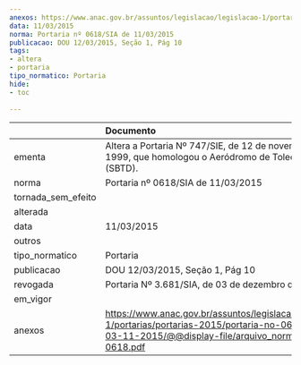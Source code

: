 ```yaml
---
anexos: https://www.anac.gov.br/assuntos/legislacao/legislacao-1/portarias/portarias-2015/portaria-no-0618-sia-de-03-11-2015/@@display-file/arquivo_norma/PA2015-0618.pdf
data: 11/03/2015
norma: Portaria nº 0618/SIA de 11/03/2015
publicacao: DOU 12/03/2015, Seção 1, Pág 10
tags:
- altera
- portaria
tipo_normatico: Portaria
hide: 
- toc 
 
---
```


|                    | Documento                                                                                                                                                         |
|:-------------------|:------------------------------------------------------------------------------------------------------------------------------------------------------------------|
| ementa             | Altera a Portaria Nº 747/SIE, de 12 de novembro de 1999, que homologou o Aeródromo de Toledo/PR (SBTD).                                                           |
| norma              | Portaria nº 0618/SIA de 11/03/2015                                                                                                                                |
| tornada_sem_efeito |                                                                                                                                                                   |
| alterada           |                                                                                                                                                                   |
| data               | 11/03/2015                                                                                                                                                        |
| outros             |                                                                                                                                                                   |
| tipo_normatico     | Portaria                                                                                                                                                          |
| publicacao         | DOU 12/03/2015, Seção 1, Pág 10                                                                                                                                   |
| revogada           | Portaria Nº 3.681/SIA, de 03 de dezembro de 2018                                                                                                                  |
| em_vigor           |                                                                                                                                                                   |
| anexos             | https://www.anac.gov.br/assuntos/legislacao/legislacao-1/portarias/portarias-2015/portaria-no-0618-sia-de-03-11-2015/@@display-file/arquivo_norma/PA2015-0618.pdf |